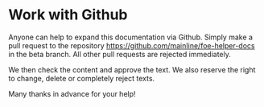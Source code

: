 # Work with Github

Anyone can help to expand this documentation via Github. Simply make a pull request to the repository https://github.com/mainIine/foe-helper-docs in the beta branch. All other pull requests are rejected immediately.

We then check the content and approve the text. We also reserve the right to change, delete or completely reject texts.

Many thanks in advance for your help!
